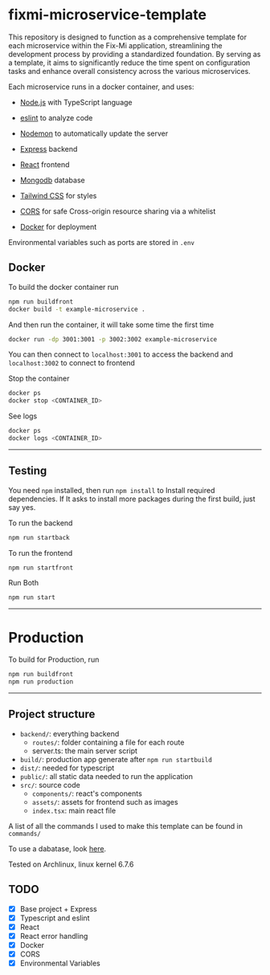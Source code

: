 # fixmi-microservice-template

This repository is designed to function as a comprehensive template for each microservice within the Fix-Mi application, streamlining the development process by providing a standardized foundation. By serving as a template, it aims to significantly reduce the time spent on configuration tasks and enhance overall consistency across the various microservices.

Each microservice runs in a docker container, and uses:

- [Node.js](https://github.com/nodejs/node) with TypeScript language

- [eslint](https://github.com/eslint/eslint) to analyze code

- [Nodemon](https://github.com/remy/nodemon) to automatically update the server

- [Express](https://github.com/expressjs/express) backend

- [React](https://github.com/facebook/react) frontend

- [Mongodb](https://github.com/mongodb/mongo) database

- [Tailwind CSS](https://github.com/tailwindlabs/tailwindcss) for styles

- [CORS](https://www.npmjs.com/package/cors) for safe Cross-origin resource sharing via a whitelist

- [Docker](https://github.com/docker) for deployment

Environmental variables such as ports are stored in `.env`

## Docker

To build the docker container run 
```bash 
npm run buildfront 
docker build -t example-microservice . 
```

And then run the container, it will take some time the first time
```bash 
docker run -dp 3001:3001 -p 3002:3002 example-microservice
```
You can then connect to `localhost:3001` to access the backend and `localhost:3002` to connect to frontend 

Stop the container 
```bash 
docker ps 
docker stop <CONTAINER_ID>
```

See logs 
```bash 
docker ps 
docker logs <CONTAINER_ID>
```

---

## Testing

You need `npm` installed, then run `npm install` to Install required dependencies. If It asks to install more packages during the first build, just say yes.

To run the backend 
```bash 
npm run startback
```

To run the frontend
```bash 
npm run startfront
```

Run Both
```bash 
npm run start
```
---

# Production

To build for Production, run 
```bash
npm run buildfront 
npm run production
```

---

## Project structure

- `backend/`: everything backend
  - `routes/`: folder containing a file for each route
  - server.ts: the main server script 
- `build/`: production app generate after `npm run startbuild`
- `dist/`: needed for typescript 
- `public/`: all static data needed to run the application
- `src/`: source code 
  - `components/`: react's components 
  - `assets/`: assets for frontend such as images
  - `index.tsx`: main react file

A list of all the commands I used to make this template can be found in `commands/` 

To use a dabatase, look [here](https://github.com/IS-FixMi/fixmi-database-template).

Tested on Archlinux, linux kernel 6.7.6

## TODO
- [x] Base project + Express
- [x] Typescript and eslint
- [x] React 
- [x] React error handling
- [x] Docker
- [x] CORS
- [x] Environmental Variables 
